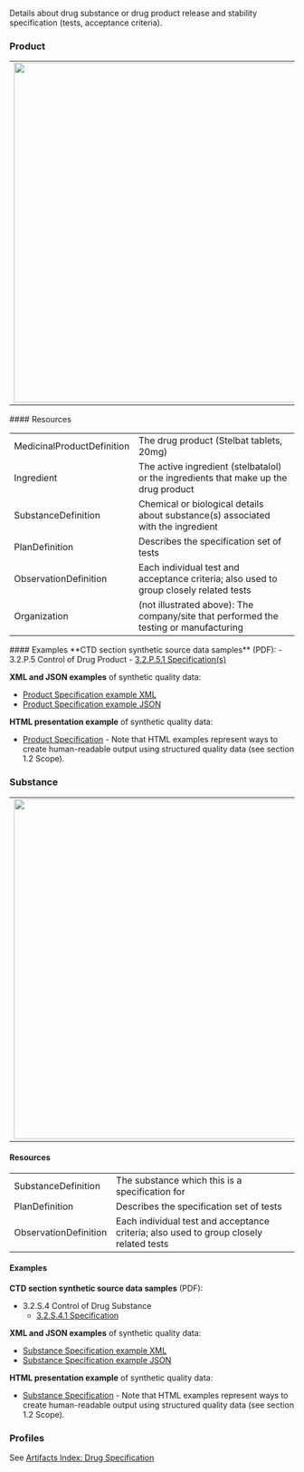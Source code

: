 Details about drug substance or drug product release and stability specification (tests, acceptance criteria).

### Product 
<table>
<tr><td><img src="specification_FHIR_resources.png" width="600"/></td></tr>
</table>
#### Resources

<table>
<tr><td>MedicinalProductDefinition</td><td>The drug product (Stelbat tablets, 20mg)</td></tr>

<tr><td>Ingredient</td><td>The active ingredient (stelbatalol) or the ingredients that make up the drug product</td></tr>
<tr><td>SubstanceDefinition</td><td>Chemical or biological details about substance(s) associated with the ingredient</td></tr>
<tr><td>PlanDefinition</td><td>Describes the specification set of tests</td></tr>
<tr><td>ObservationDefinition</td><td>Each individual test and acceptance criteria; also used to group closely related tests</td></tr>

<tr><td>Organization</td><td>(not illustrated above): The company/site that performed the testing or manufacturing</td></tr>


</table>
#### Examples
**CTD section synthetic source data samples** (PDF):
- 3.2.P.5 Control of Drug Product
  - <a href="https://github.com/HL7/uv-dx-pq/raw/master/input/examples-pdf/3.2P.5.1_Specification(s).pdf ">3.2.P.5.1 Specification(s)</a>

**XML and JSON examples** of synthetic quality data:
- <a href="Bundle-bundle-drug-product-specification-pq-ex1.xml.html">Product Specification example XML</a>
- <a href="Bundle-bundle-drug-product-specification-pq-ex1.json.html">Product Specification example JSON</a>

**HTML presentation example** of synthetic quality data:
- <a href="drug_specification_rend_p.html">Product Specification</a>  - Note that HTML examples represent ways to create human-readable output using structured quality data (see section 1.2 Scope).

### Substance
<table>
<tr><td><img src="substance_specification_resources.png" width="600"/></td></tr>
</table>
 
#### Resources
<table>
<tr><td>SubstanceDefinition</td><td>The substance which this is a specification for</td></tr>

<tr><td>PlanDefinition</td><td>Describes the specification set of tests</td></tr>
<tr><td>ObservationDefinition</td><td>Each individual test and acceptance criteria; also used to group closely related tests</td></tr>
</table>

#### Examples
**CTD section synthetic source data samples** (PDF):
- 3.2.S.4 Control of Drug Substance
  - <a href="https://github.com/HL7/uv-dx-pq/raw/master/input/examples-pdf/3.2.S.4.1_Specification.pdf ">3.2.S.4.1 Specification</a>

**XML and JSON examples** of synthetic quality data:
- <a href="Bundle-bundle-drug-substance-specification-pq-ex1.xml.html">Substance Specification example XML</a>
- <a href="Bundle-bundle-drug-substance-specification-pq-ex1.json.html">Substance Specification example JSON</a>

**HTML presentation example** of synthetic quality data:
- <a href="drug_specification_rend_s.html">Substance Specification</a>  - Note that HTML examples represent ways to create human-readable output using structured quality data (see section 1.2 Scope).

### Profiles 
See [Artifacts Index: Drug Specification](artifacts.html#drug-specification)
